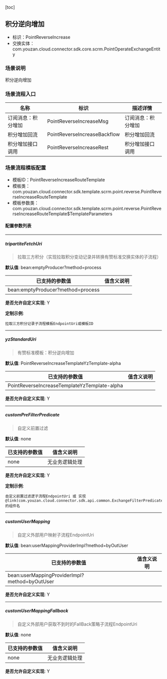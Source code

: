 [toc]

## 积分逆向增加
- 标识：PointReverseIncrease
- 交换实体：com.youzan.cloud.connector.sdk.core.scrm.PointOperateExchangeEntity
### 场景说明
积分逆向增加
### 场景流程入口

名称 | 标识 | 描述详情
---|---|---
订阅消息：积分增加 | PointReverseIncreaseMsg | 订阅消息：积分增加
积分增加回流 | PointReverseIncreaseBackflow | 积分增加回流
积分增加接口调用 | PointReverseIncreaseRest | 积分增加接口调用

### 场景流程模板配置
- 模板ID：PointReverseIncreaseRouteTemplate
- 模板类：com.youzan.cloud.connector.sdk.template.scrm.point.reverse.PointReverseIncreaseRouteTemplate
- 模板参数类：com.youzan.cloud.connector.sdk.template.scrm.point.reverse.PointReverseIncreaseRouteTemplate$TemplateParameters

#### 配置参数列表

---
##### tripartiteFetchUri
> 拉取三方积分（实现拉取积分变动记录并转换有赞标准交换实体的子流程）

**默认值**: bean:emptyProducer?method=process

已支持的参数值 | 值含义说明
---|---
bean:emptyProducer?method=process | 

**是否允许自定义实现**: Y


**定制示例**:
```
拉取三方积分记录子流程模板EndpointUri或模板ID
```
---
##### yzStandardUri
> 有赞标准模板：积分逆向增加

**默认值**: PointReverseIncreaseTemplateYzTemplate-alpha

已支持的参数值 | 值含义说明
---|---
PointReverseIncreaseTemplateYzTemplate-alpha | 

**是否允许自定义实现**: Y

---
##### customPreFilterPredicate
> 自定义前置过滤

**默认值**: none

已支持的参数值 | 值含义说明
---|---
none | 无业务逻辑处理

**是否允许自定义实现**: Y


**定制示例**:
```
自定义前置过滤逻子流程EndpointUri 或 实现@link(com.youzan.cloud.connector.sdk.api.common.ExchangeFilterPredicate)的组件名
```
---
##### customUserMapping
> 自定义外部用户映射子流程EndpointUri

**默认值**: bean:userMappingProviderImpl?method=byOutUser

已支持的参数值 | 值含义说明
---|---
bean:userMappingProviderImpl?method=byOutUser | 

**是否允许自定义实现**: Y

---
##### customUserMappingFallback
> 自定义外部用户获取不到时的FallBack策略子流程EndpointUri

**默认值**: none

已支持的参数值 | 值含义说明
---|---
none | 无业务逻辑处理

**是否允许自定义实现**: Y


